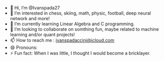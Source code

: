 - 👋 Hi, I’m @Ivanspada27
- 👀 I’m interested in chess, skiing, math, physic, football, deep neural network and more! 
- 🌱 I’m currently learning Linear Algebra and C programming.
- 💞️ I’m looking to collaborate on somthing fun, maybe related to machine learning and/or quant projects!
- 📫 How to reach me : ivanspadaccini@icloud.com
- 😄 Pronouns: 
- ⚡ Fun fact: When I was little, I thought I would become a bricklayer.


<!---
Ivanspada27/Ivanspada27 is a ✨ special ✨ repository because its `README.md` (this file) appears on your GitHub profile.
You can click the Preview link to take a look at your changes.
--->
